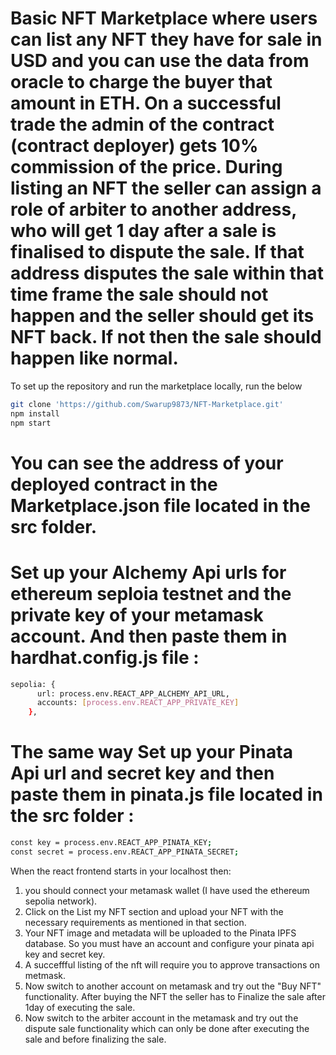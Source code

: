 # Basic NFT Marketplace where users can list any NFT they have for sale in USD and you can use the data from oracle to charge the buyer that amount in ETH. On a successful trade the admin of the contract (contract deployer) gets 10% commission of the price. During listing an NFT the seller can assign a role of arbiter to another address, who will get 1 day after a sale is finalised to dispute the sale. If that address disputes the sale within that time frame the sale should not happen and the seller should get its NFT back. If not then the sale should happen like normal.



To set up the repository and run the marketplace locally, run the below
```bash
git clone 'https://github.com/Swarup9873/NFT-Marketplace.git'
npm install
npm start
```

# You can see the address of your deployed contract in the Marketplace.json file located in the src folder.



# Set up your Alchemy Api urls for ethereum seploia testnet  and the private key of your metamask account. And then paste them in hardhat.config.js file :
```bash
sepolia: {
      url: process.env.REACT_APP_ALCHEMY_API_URL,
      accounts: [process.env.REACT_APP_PRIVATE_KEY]
    },
```



# The same way Set up your Pinata Api url and secret key and then paste them in pinata.js file located in the src folder :
```bash
const key = process.env.REACT_APP_PINATA_KEY;
const secret = process.env.REACT_APP_PINATA_SECRET;
```




When the react frontend starts in your localhost then:
  1. you should connect your metamask wallet (I have used the ethereum sepolia network). 
  2. Click on the List my NFT section and upload your NFT with the necessary requirements as mentioned in that section.
  3. Your NFT image and metadata will be uploaded to the Pinata IPFS database. So you must have an account and configure your pinata api key and secret key.
  4. A succeffful listing of the nft will require you to approve transactions on metmask.
  5. Now switch to another account on metamask and try out the "Buy NFT" functionality. After buying the NFT the seller has to Finalize the sale after 1day of executing the sale.
  6. Now switch to the arbiter account in the metamask and try out the dispute sale functionality which can only be done after executing the sale and before finalizing the sale.
